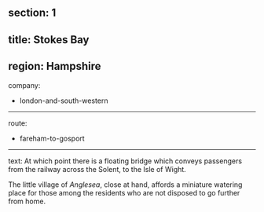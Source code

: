 ﻿section: 1
----
title: Stokes Bay
----
region: Hampshire
----
company:
- london-and-south-western
----
route:
- fareham-to-gosport
----
text: At which point there is a floating bridge which conveys passengers from the railway across the Solent, to the Isle of Wight.

The little village of *Anglesea*, close at hand, affords a miniature watering place for those among the residents who are not disposed to go further from home.
